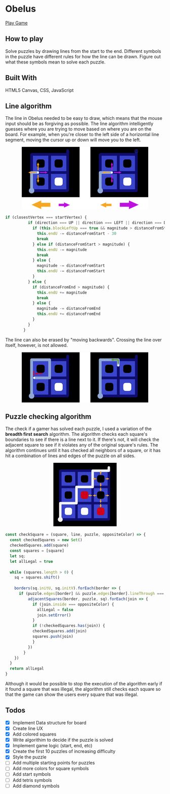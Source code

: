 # Obelus

[Play Game](http://jakebrady.me/obelus/)

## How to play
Solve puzzles by drawing lines from the start to the end. Different symbols in the puzzle have different rules for how the line can be drawn. Figure out what these symbols mean to solve each puzzle.

## Built With
HTML5 Canvas, CSS, JavaScript

## Line algorithm
The line in Obelus needed to be easy to draw, which means that the mouse input should be as forgiving as possible. The line algorithm intelligently guesses where you are trying to move based on where you are on the board. For example, when you're closer to the left side of a horizontal line segment, moving the cursor up or down will move you to the left.

<p align="center">
  <img width="400px" height="196px" src="https://raw.githubusercontent.com/polyfish42/obelus/master/docs/Guessing.png">
</p>

```javascript
if (closestVertex === startVertex) {
          if (direction === UP || direction === LEFT || direction === DOWN) {
            if (this.blockLeftUp === true && magnitude > distanceFromStart - 30) {
              this.endU -= distanceFromStart - 30
              break
            } else if (distanceFromStart > magnitude) {
              this.endU -= magnitude
              break
            } else {
              magnitude -= distanceFromStart
              this.endU -= distanceFromStart
            }
          } else {
            if (distanceFromEnd > magnitude) {
              this.endU += magnitude
              break
            } else {
              magnitude -= distanceFromEnd
              this.endU += distanceFromEnd
            }
          }
        } 
```

The line can also be erased by "moving backwards". Crossing the line over itself, however, is not allowed.

<p align="center">
  <img width="400px" height="158px" src="https://raw.githubusercontent.com/polyfish42/obelus/master/docs/Boundaries.png">
</p>

## Puzzle checking algorithm

The check if a gamer has solved each puzzle, I used a variation of the **breadth first search** algorithm. The algorithm checks each square's boundaries to see if there is a line next to it. If there's not, it will check the adjacent square to see if it violates any of the original square's rules. The algorithm continues until it has checked all neighbors of a square, or it has hit a combination of lines and edges of the puzzle on all sides.

<p align="center">
  <img width="200px" height="200px" src="https://raw.githubusercontent.com/polyfish42/obelus/master/docs/checking%20algorithm.png" />
</p>

```javascript
const checkSquare = (square, line, puzzle, oppositeColor) => {
  const checkedSquares = new Set()
  checkedSquares.add(square)
  const squares = [square]
  let sq;
  let allLegal = true

  while (squares.length > 0) {
    sq = squares.shift()

    borders(sq.initU, sq.initV).forEach(border => {
      if (puzzle.edges[border] && puzzle.edges[border].lineThrough === false) {
          adjacentSquares(border, puzzle, sq).forEach(join => {
            if (join.inside === oppositeColor) {
              allLegal = false
              join.setError()
            }
            if (!checkedSquares.has(join)) {
            checkedSquares.add(join)
            squares.push(join)
            }
          })
        }
    })
  }
  return allLegal
}
```

Although it would be possible to stop the execution of the algorithm early if it found a square that was illegal, the algorithm still checks each square so that the game can show the users every square that was illegal.

## Todos
- [X] Implement Data structure for board
- [X] Create line UX
- [X] Add colored squares
- [X] Write algorithim to decide if the puzzle is solved
- [X] Implement game logic (start, end, etc)
- [X] Create the first 10 puzzles of increasing difficulty
- [X] Style the puzzle
- [ ] Add multiple starting points for puzzles
- [ ] Add more colors for square symbols
- [ ] Add start symbols
- [ ] Add tetris symbols
- [ ] Add diamond symbols
